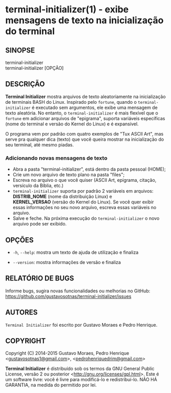 terminal-initializer(1) - exibe mensagens de texto na inicialização do terminal
================================================================

<!-- Arquivo Markdown escrito para a criação do arquivo de manual (roff manpage) em Português-Brasil usando a ferramenta "ronn"
Comando para converter o .md para .1.gz (na pasta "terminal-initializer_man"):
	ronn -roff pt_BR/terminal-initializer.1.md && gzip -9 pt_BR/terminal-initializer.1 && mv ./pt_BR/terminal-initializer.1.gz ../terminal-initializer/usr/share/man/pt_BR/man1
Para pré-visualizar a página de manual usando o man, digite o comando:
	man ../terminal-initializer/usr/share/man/pt_BR/man1/terminal-initializer.1.gz
-->

## SINOPSE

terminal-initializer <br>
terminal-initializer [OPÇÃO]

## DESCRIÇÃO

**Terminal Initializer** mostra arquivos de texto aleatoriamente na inicialização de terminais BASH do Linux. Inspirado pelo `fortune`, quando o `terminal-initializer` é executado sem argumentos, ele exibe uma mensagem de texto aleatória. No entanto, o `terminal-initializer` é mais flexível que o `fortune` em adicionar arquivos de "epigrama", suporta variáveis específicas (nome do terminal e versão do Kernel do Linux) e é expansível.

O programa vem por padrão com quatro exemplos de "Tux ASCII Art", mas serve pra qualquer dica (texto) que você queira mostrar na inicialização do seu terminal, até mesmo piadas.

### Adicionando novas mensagens de texto
 * Abra a pasta "terminal-initializer", está dentro da pasta pessoal (HOME);
 * Crie um novo arquivo de texto plano na pasta "files";
 * Escreva no arquivo o que você quiser (ASCII Art, epigrama, citação, versículo da Bíblia, etc.)
 * `terminal-initializer` suporta por padrão 2 variáveis em arquivos: <br> **DISTRIB_NOME** (nome da distribuição Linux) e <br> **KERNEL_VERSAO** (versão do Kernel do Linux). Se você quer exibir essas informações no seu novo arquivo, escreva essas variáveis no arquivo.
 * Salve e feche. Na próxima execução do `terminal-initializer` o novo arquivo pode ser exibido.

## OPÇÕES
  * `-h`, `--help`:
    mostra um texto de ajuda de utilização e finaliza

  * `--version`:
    mostra informações de versão e finaliza

## RELATÓRIO DE BUGS
Informe bugs, sugira novas funcionalidades ou melhorias no GitHub: <https://github.com/gustavosotnas/terminal-initializer/issues>

## AUTORES
`Terminal Initializer` foi escrito por Gustavo Moraes e Pedro Henrique.

## COPYRIGHT
Copyright (C) 2014-2015 Gustavo Moraes, Pedro Henrique
    <<gustavosotnas1@gmail.com>>, <<pedrohenriquedrim@gmail.com>>

**Terminal Initializer** é distribuído sob os termos da GNU General Public License, versão 2 ou posterior <<http://gnu.org/licenses/gpl.html>>.
Este é um software livre: você é livre para modificá-lo e redistribuí-lo.
NÃO HÁ GARANTIA, na medida do permitido por lei.
